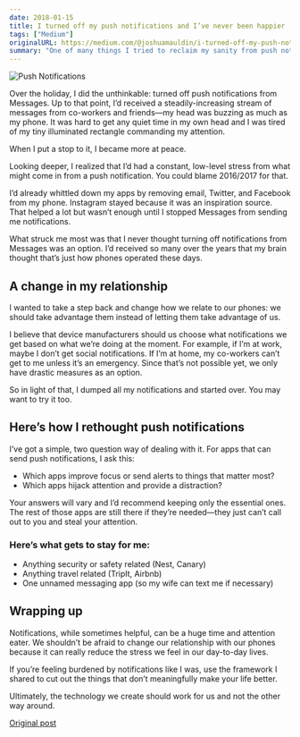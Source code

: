 ```yaml
---
date: 2018-01-15
title: I turned off my push notifications and I’ve never been happier
tags: ["Medium"]
originalURL: https://medium.com/@joshuamauldin/i-turned-off-my-push-notifications-and-ive-never-been-happier-582ecae25708
summary: "One of many things I tried to reclaim my sanity from push notification hell."
---
```



![Push Notifications](/1dKC6AzFrukIpK0xJoEGXsw.webp)

Over the holiday, I did the unthinkable: turned off push notifications from Messages. Up to that point, I’d received a steadily-increasing stream of messages from co-workers and friends—my head was buzzing as much as my phone. It was hard to get any quiet time in my own head and I was tired of my tiny illuminated rectangle commanding my attention.

When I put a stop to it, I became more at peace.

Looking deeper, I realized that I’d had a constant, low-level stress from what might come in from a push notification. You could blame 2016/2017 for that.

I’d already whittled down my apps by removing email, Twitter, and Facebook from my phone. Instagram stayed because it was an inspiration source. That helped a lot but wasn’t enough until I stopped Messages from sending me notifications.

What struck me most was that I never thought turning off notifications from Messages was an option. I’d received so many over the years that my brain thought that’s just how phones operated these days.

## A change in my relationship

I wanted to take a step back and change how we relate to our phones: we should take advantage them instead of letting them take advantage of us.

I believe that device manufacturers should us choose what notifications we get based on what we’re doing at the moment. For example, if I’m at work, maybe I don’t get social notifications. If I’m at home, my co-workers can’t get to me unless it’s an emergency. Since that’s not possible yet, we only have drastic measures as an option.

So in light of that, I dumped all my notifications and started over. You may want to try it too.

## Here’s how I rethought push notifications

I’ve got a simple, two question way of dealing with it. For apps that can send push notifications, I ask this:

- Which apps improve focus or send alerts to things that matter most?
- Which apps hijack attention and provide a distraction?

Your answers will vary and I’d recommend keeping only the essential ones. The rest of those apps are still there if they’re needed—they just can’t call out to you and steal your attention.

### Here’s what gets to stay for me:

- Anything security or safety related (Nest, Canary)
- Anything travel related (TripIt, Airbnb)
- One unnamed messaging app (so my wife can text me if necessary)

## Wrapping up

Notifications, while sometimes helpful, can be a huge time and attention eater. We shouldn’t be afraid to change our relationship with our phones because it can really reduce the stress we feel in our day-to-day lives.

If you’re feeling burdened by notifications like I was, use the framework I shared to cut out the things that don’t meaningfully make your life better.

Ultimately, the technology we create should work for us and not the other way around.


[Original post](https://medium.com/@joshuamauldin/i-turned-off-my-push-notifications-and-ive-never-been-happier-582ecae25708)
